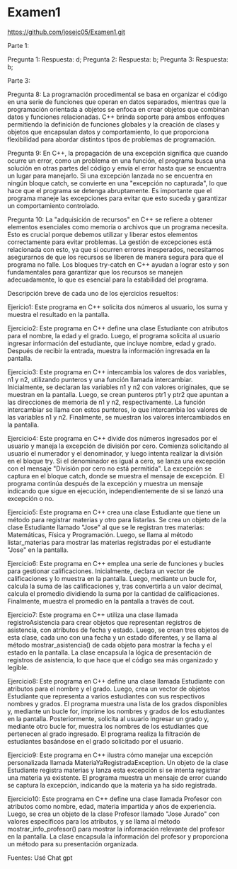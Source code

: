 # Examen1

https://github.com/josejc05/Examen1.git

Parte 1:

Pregunta 1: Respuesta: d;
Pregunta 2: Respuesta: b;
Pregunta 3: Respuesta: b;

Parte 3:

Pregunta 8:
La programación procedimental se basa en organizar el código en una serie de funciones que operan en datos separados, mientras que la programación orientada a objetos se enfoca en crear objetos que combinan datos y funciones relacionadas. C++ brinda soporte para ambos enfoques permitiendo la definición de funciones globales y la creación de clases y objetos que encapsulan datos y comportamiento, lo que proporciona flexibilidad para abordar distintos tipos de problemas de programación.

Pregunta 9:
En C++, la propagación de una excepción significa que cuando ocurre un error, como un problema en una función, el programa busca una solución en otras partes del código y envía el error hasta que se encuentra un lugar para manejarlo. Si una excepción lanzada no se encuentra en ningún bloque catch, se convierte en una "excepción no capturada", lo que hace que el programa se detenga abruptamente. Es importante que el programa maneje las excepciones para evitar que esto suceda y garantizar un comportamiento controlado.

Pregunta 10:
La "adquisición de recursos" en C++ se refiere a obtener elementos esenciales como memoria o archivos que un programa necesita. Esto es crucial porque debemos utilizar y liberar estos elementos correctamente para evitar problemas. La gestión de excepciones está relacionada con esto, ya que si ocurren errores inesperados, necesitamos asegurarnos de que los recursos se liberen de manera segura para que el programa no falle. Los bloques try-catch en C++ ayudan a lograr esto y son fundamentales para garantizar que los recursos se manejen adecuadamente, lo que es esencial para la estabilidad del programa.

Descripción breve de cada uno de los ejercicios resueltos:

Ejericio1: 
Este programa en C++ solicita dos números al usuario, los suma y muestra el resultado en la pantalla.

Ejercicio2:
Este programa en C++ define una clase Estudiante con atributos para el nombre, la edad y el grado. Luego, el programa solicita al usuario ingresar información del estudiante, que incluye nombre, edad y grado. Después de recibir la entrada, muestra la información ingresada en la pantalla.

Ejercicio3:
Este programa en C++ intercambia los valores de dos variables, n1 y n2, utilizando punteros y una función llamada intercambiar. Inicialmente, se declaran las variables n1 y n2 con valores originales, que se muestran en la pantalla. Luego, se crean punteros ptr1 y ptr2 que apuntan a las direcciones de memoria de n1 y n2, respectivamente. La función intercambiar se llama con estos punteros, lo que intercambia los valores de las variables n1 y n2. Finalmente, se muestran los valores intercambiados en la pantalla.

Ejercicio4:
Este programa en C++ divide dos números ingresados por el usuario y maneja la excepción de división por cero. Comienza solicitando al usuario el numerador y el denominador, y luego intenta realizar la división en el bloque try. Si el denominador es igual a cero, se lanza una excepción con el mensaje "División por cero no está permitida". La excepción se captura en el bloque catch, donde se muestra el mensaje de excepción. El programa continúa después de la excepción y muestra un mensaje indicando que sigue en ejecución, independientemente de si se lanzó una excepción o no.

Ejercicio5:
Este programa en C++ crea una clase Estudiante que tiene un método para registrar materias y otro para listarlas. Se crea un objeto de la clase Estudiante llamado "Jose" al que se le registran tres materias: Matemáticas, Física y Programación. Luego, se llama al método listar_materias para mostrar las materias registradas por el estudiante "Jose" en la pantalla.

Ejercicio6:
Este programa en C++ emplea una serie de funciones y bucles para gestionar calificaciones. Inicialmente, declara un vector de calificaciones y lo muestra en la pantalla. Luego, mediante un bucle for, calcula la suma de las calificaciones y, tras convertirla a un valor decimal, calcula el promedio dividiendo la suma por la cantidad de calificaciones. Finalmente, muestra el promedio en la pantalla a través de cout.

Ejercicio7:
Este programa en C++ utiliza una clase llamada registroAsistencia para crear objetos que representan registros de asistencia, con atributos de fecha y estado. Luego, se crean tres objetos de esta clase, cada uno con una fecha y un estado diferentes, y se llama al método mostrar_asistencia() de cada objeto para mostrar la fecha y el estado en la pantalla. La clase encapsula la lógica de presentación de registros de asistencia, lo que hace que el código sea más organizado y legible.

Ejercicio8:
Este programa en C++ define una clase llamada Estudiante con atributos para el nombre y el grado. Luego, crea un vector de objetos Estudiante que representa a varios estudiantes con sus respectivos nombres y grados. El programa muestra una lista de los grados disponibles y, mediante un bucle for, imprime los nombres y grados de los estudiantes en la pantalla. Posteriormente, solicita al usuario ingresar un grado y, mediante otro bucle for, muestra los nombres de los estudiantes que pertenecen al grado ingresado. El programa realiza la filtración de estudiantes basándose en el grado solicitado por el usuario.

Ejercicio9:
Este programa en C++ ilustra cómo manejar una excepción personalizada llamada MateriaYaRegistradaException. Un objeto de la clase Estudiante registra materias y lanza esta excepción si se intenta registrar una materia ya existente. El programa muestra un mensaje de error cuando se captura la excepción, indicando que la materia ya ha sido registrada.

Ejercicio10:
Este programa en C++ define una clase llamada Profesor con atributos como nombre, edad, materia impartida y años de experiencia. Luego, se crea un objeto de la clase Profesor llamado "Jose Jurado" con valores específicos para los atributos, y se llama al método mostrar_info_profesor() para mostrar la información relevante del profesor en la pantalla. La clase encapsula la información del profesor y proporciona un método para su presentación organizada.

Fuentes: Usé Chat gpt

